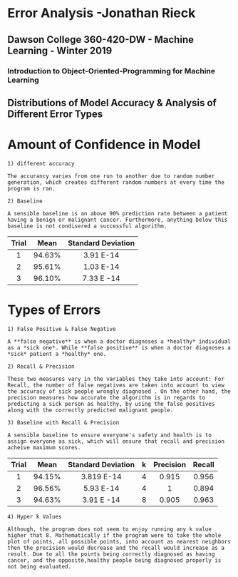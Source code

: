 # Error Analysis -Jonathan Rieck
##	Dawson College 360-420-DW - Machine Learning - Winter 2019
### Introduction to Object-Oriented-Programming for Machine Learning

## Distributions of Model Accuracy & Analysis of Different Error Types
# Amount of Confidence in Model
`1) different accuracy`

	The accurancy varies from one run to another due to random number generation, which creates different random numbers at every time the program is ran. 

`2) Baseline`

	A sensible baseline is an above 90% prediction rate between a patient having a benign or malignant cancer. Furthermore, anything below this baseline is not condisered a successful algorithm. 

| Trial |  Mean  | Standard Deviation|
|:-----:|:------:|:-----------------:|
|1	|94.63%  |3.91 E-14	     |
|2	|95.61%	 |1.03 E-14	     |
|3      |96.10%|7.33 E -14|

# Types of Errors
`1) False Positive & False Negative`

	A **false negative** is when a doctor diagnoses a *healthy* individual as a *sick one*. While **false positive** is when a doctor diagnoses a *sick* patient a *healthy* one.

`2) Recall & Precision`
	
	These two measures vary in the variables they take into account: For Recall, the number of false negatives are taken into account to view the accuracy of sick people wrongly diagnosed . On the other hand, the precision measures how accurate the algorithm is in regards to predicting a sick person as healthy, by using the false positives along with the correctly predicted malignant people.

`3) Baseline with Recall & Precision`

	A sensible baseline to ensure everyone's safety and health is to assign everyone as sick, which will ensure that recall and precision acheive maximum scores.

| Trial |  Mean  | Standard Deviation|k|Precision|Recall|
|:-----:|:------:|:-----------------:|:---:|:---:|:----:|
|1	|94.15%  |3.819 E-14	     |4|0.915|0.956|
|2	|96.56%	 |5.93 E-14	     |4|1|0.894|
|3      |94.63%|3.91 E -14|8|0.905|0.963|

`4) Hyper k Values`

	Although, the program does not seem to enjoy running any k value higher that 8. Mathematically if the program were to take the whole plot of points, all possible points, into account as nearest neighbors then the precision would decrease and the recall would increase as a result. Due to all the points being correctly diagnosed as having cancer, and the opposite,healthy people being diagnosed properly is not being evaluated.
